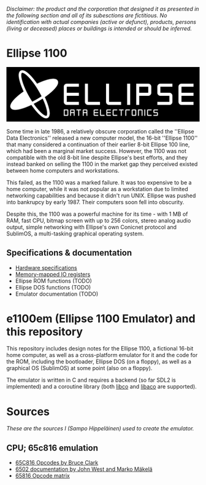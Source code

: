 _Disclaimer: the product and the corporation that designed it as presented
in the following section and all of its subesctions are fictitious. No
identification with actual companies (active or defunct), products, persons
(living or deceased) places or buildings is intended or should be inferred._

# Ellipse 1100
![Ellipse 1100 Banner](https://raw.githubusercontent.com/hisahi/ellipse1100/master/assets/banner.png)

Some time in late 1986, a relatively obscure corporation called the
''Ellipse Data Electronics'' released a new computer model, the 16-bit
''Ellipse 1100'' that many considered a continuation of their earlier 8-bit
Ellipse 100 line, which had been a marginal market success. However, the 1100
was not compatible with the old 8-bit line despite Ellipse's best efforts, and
they instead banked on selling the 1100 in the market gap they perceived
existed between home computers and workstations.

This failed, as the 1100 was a marked failure. It was too expensive to be a
home computer, while it was not popular as a workstation due to limited
networking capabilities and because it didn't run UNIX. Ellipse was pushed into
bankrupcy by early 1987. Their computers soon fell into obscurity.

Despite this, the 1100 was a powerful machine for its time - with 1 MB of
RAM, fast CPU, bitmap screen with up to 256 colors, stereo analog audio output,
simple networking with Ellipse's own Conicnet protocol and SublimOS, a
multi-tasking graphical operating system.

## Specifications & documentation
* [Hardware specifications](https://github.com/hisahi/ellipse1100/blob/master/doc/HARDWARE.TXT)
* [Memory-mapped IO registers](https://github.com/hisahi/ellipse1100/blob/master/doc/IO.TXT)
* Ellipse ROM functions (TODO)
* Ellipse DOS functions (TODO)
* Emulator documentation (TODO)

# e1100em (Ellipse 1100 Emulator) and this repository

This repository includes design notes for the Ellipse 1100, a fictional
16-bit home computer, as well as a cross-platform emulator for it
and the code for the ROM, including the bootloader, Ellipse DOS (on a floppy),
as well as a graphical OS (SublimOS) at some point (also on a floppy).

The emulator is written in C and requires a backend (so far SDL2 is implemented)
and a coroutine library (both [libco](https://byuu.org/projects/libco) and [libaco](https://github.com/hnes/libaco) are supported).

# Sources
_These are the sources I (Sampo Hippeläinen) used to create the emulator._

## CPU; 65c816 emulation
* [65C816 Opcodes by Bruce Clark](http://6502.org/tutorials/65c816opcodes.html)
* [6502 documentation by John West and Marko Mäkelä](http://nesdev.com/6502_cpu.txt)
* [65816 Opcode matrix](http://www.oxyron.de/html/opcodes816.html)
